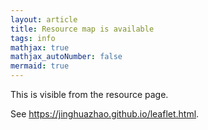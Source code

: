 ```yaml
---
layout: article
title: Resource map is available
tags: info
mathjax: true
mathjax_autoNumber: false
mermaid: true
---
```


This is visible from the resource page.

<!--more-->

See <https://jinghuazhao.github.io/leaflet.html>.
